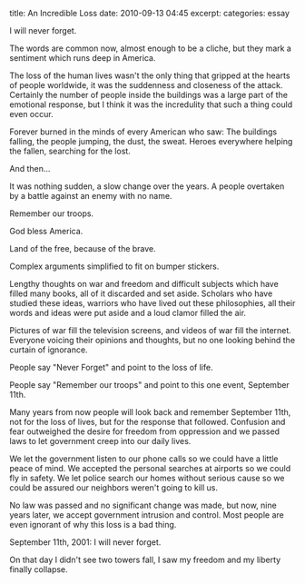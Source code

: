 title: An Incredible Loss
date: 2010-09-13 04:45
excerpt: 
categories: essay

I will never forget.

The words are common now, almost enough to be a cliche, but they mark a sentiment which runs deep in America.

The loss of the human lives wasn't the only thing that gripped at the hearts of people worldwide, it was the suddenness and closeness of the attack. Certainly the number of people inside the buildings was a large part of the emotional response, but I think it was the incredulity that such a thing could even occur.

Forever burned in the minds of every American who saw: The buildings falling, the people jumping, the dust, the sweat. Heroes everywhere helping the fallen, searching for the lost.

And then...

It was nothing sudden, a slow change over the years. A people overtaken by a battle against an enemy with no name.

Remember our troops.

God bless America.

Land of the free, because of the brave.

Complex arguments simplified to fit on bumper stickers.

Lengthy thoughts on war and freedom and difficult subjects which have filled many books, all of it discarded and set aside. Scholars who have studied these ideas, warriors who have lived out these philosophies, all their words and ideas were put aside and a loud clamor filled the air.

Pictures of war fill the television screens, and videos of war fill the internet. Everyone voicing their opinions and thoughts, but no one looking behind the curtain of ignorance.

People say "Never Forget" and point to the loss of life.

People say "Remember our troops" and point to this one event, September 11th.

Many years from now people will look back and remember September 11th, not for the loss of lives, but for the response that followed. Confusion and fear outweighed the desire for freedom from oppression and we passed laws to let government creep into our daily lives.

We let the government listen to our phone calls so we could have a little peace of mind. We accepted the personal searches at airports so we could fly in safety. We let police search our homes without serious cause so we could be assured our neighbors weren't going to kill us.

No law was passed and no significant change was made, but now, nine years later, we accept government intrusion and control. Most people are even ignorant of why this loss is a bad thing.

September 11th, 2001: I will never forget.

On that day I didn't see two towers fall, I saw my freedom and my liberty finally collapse.
